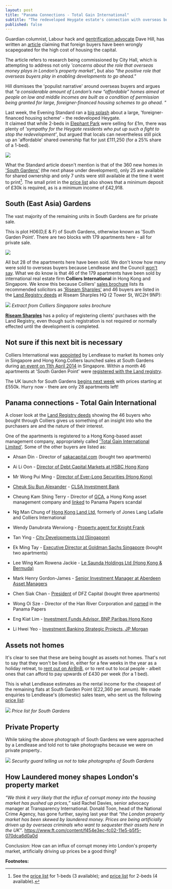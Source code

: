 ```yaml
---
layout: post
title: "Panama Connections - Total Gain International"
subtitle: "The redeveloped Heygate estate's connection with overseas buyers and the Panama Papers"
published: false
---
```

Guardian columnist, Labour hack and [gentrification 
advocate](https://www.theguardian.com/uk-news/davehillblog/2016/oct/24/lets-get-our-gentrification-story-straight) 
Dave Hill, has written an 
[article](https://www.theguardian.com/uk-news/davehillblog/2016/nov/01/london-housing-sadiq-khan-research-brief-recognises-need-for-overseas-investors) 
claiming that foreign buyers have been wrongly scapegoated for the high cost of 
housing the capital.

The article refers to research being commissioned by City Hall, which is 
attempting to address not only  _'concerns about the role that overseas money 
plays in London’s property market'_, but also _"the positive role that overseas 
buyers play in enabling developments to go ahead."_
 
Hill dismisses the 'populist narrative' around overseas buyers and argues that 
_"a considerable amount of London’s new “affordable” homes aimed at people on 
low and middle incomes are built as a condition of permission being granted for 
large, foreigner-financed housing schemes to go ahead. "_

Last week, the Evening Standard ran a [big splash](/img/standard26102016.pdf) 
about a large, 'foreigner-financed housing scheme' - the redeveloped Heygate.  
It claimed that while 2-beds in [Elephant Park](http://elephantpark.co.uk) were 
selling for £1m, there was plenty of _'sympathy for the Heygate residents who 
put up such a fight to stop the redevelopment'_, but argued that locals can 
nevertheless still pick up an 'affordable' shared ownership flat for just 
£111,250 (for a 25% share of a 1-bed).

![](/img/standard26102016.jpg)

What the Standard article doesn't mention is that of the 360 new homes in 
['South 
Gardens'](http://www.elephantpark.co.uk/elephant-park/explore-the-development/south-garden) 
(the next phase under development), only 25 are available for shared ownership 
and only 7 units were still available at the time it went to print[^1]. The 
small print in the [price 
list](https://lqpricedin.co.uk/wp-content/uploads/2015/04/Elephant-park-1-bed-October16.pdf) 
also shows that a minimum deposit of £30k is required, as is a minimum income 
of £42,918. 

## South (East Asia) Gardens
The vast majority of the remaining units in South Gardens are for private sale. 

This is plot H06(D,E & F) of South Gardens, otherwise known as 'South Garden 
Point'. There are two blocks with 179 apartments here - all for private sale.

![](/img/southgardenpoint.JPG)

All but 28 of the apartments here have been sold. We don't know how many were 
sold to overseas buyers because Lendlease and the Council [won't 
say](https://youtu.be/WZRV4KMxuEk). What we do know is that 46 of the 179 
apartments have been sold by international real estate firm __Colliers 
International__ in Hong Kong and Singapore. We know this because Colliers' 
[sales brochure](/img/South-Gardens-Fact-Sheet-CIHK.pdf) lists its recommended 
solicitors as ['Riseam 
Sharples'](http://www.riseamsharples.com/legal-services/overseas-property-exhibitions) 
and 46 buyers are listed in the [Land Registry 
deeds](/img/LRegisterSouthGardens.pdf) at Riseam Sharples HQ (2 Tower St, WC2H 
9NP):

![](/img/purchaserssolicitor.png)
*Extract from Colliers Singapore sales brochure*

[__Riseam 
Sharples__](http://www.riseamsharples.com/legal-services/overseas-property-exhibitions) 
has a policy of registering clients' purchases with the Land Registry, even 
though such registration is not required or normally effected until the 
development is completed.

## Not sure if this next bit is necessary
Colliers International was 
[appointed](http://www.costar.co.uk/en/assets/news/2013/April/Lend-Lease-picks-Colliers-to-drive-Elephant-overseas-housing-sales/) 
by Lendlease to market its homes only in Singapore and Hong Kong.Colliers 
launched sales at South Gardens during [an event on 11th April 
2014](http://www.propertyguru.com.sg/property-management-news/2014/4/37646/elephant-park-sales-in-singapore) 
in Singapore. Within a month 46 apartments at 'South Garden Point' were 
[registered with the Land registry](/img/LRegisterSouthGardens.pdf).

The UK launch for South Gardens [begins next week](/img/southgardensuklaunch.jpg) with prices starting at £550k. Hurry now - there are only 28 apartments left!

## Panama connections - Total Gain International
A closer look at the [Land Registry deeds](/img/LRegisterSouthGardens.pdf) showing the 46 buyers who bought through Colliers gives us something of an insight into who the purchasers are and the nature of their interest.

One of the apartments is registered to a Hong Kong-based asset management company, appropriately called ['Total Gain International Limited'](https://www.hkgbusiness.com/en/company/Total-Gain-International-Limited). Some of the other buyers are listed as:

 * Ahsan Din - Director of [sakacapital.com](http://www.bankingandfinance.com.sg/company/details/80119512/saka-capital-pte-ltd) 
(bought two apartments)

 * Ai Li Oon - [Director of Debt Capital Markets at HSBC Hong Kong](https://www.linkedin.com/in/ai-li-oon-b0734b)

 *  Mr Wong Pui Ming - [Director of Ever-Long Securities (Hong Kong)](https://webb-site.com/codocs/SFC040901.pdf)

 * [Cheuk Siu Bun Alexander](https://www.linkedin.com/in/alex-cheuk-3ab418b0) - [CLSA Investment 
Bank](http://www.bloomberg.com/research/stocks/private/snapshot.asp?privcapId=1567021)

 * Cheung Kam Shing Terry - Director of [GCA](http://www.gca.com.hk/eng/Aboutus/Company%20Overview), a Hong Kong asset management company and [linked](https://offshoreleaks.icij.org/nodes/60380) to Panama Papers scandal

 * Ng Man Chung of [Hong Kong Land Ltd](https://www.linkedin.com/in/chung-man-ng), formerly of Jones Lang LaSalle and Colliers International

 * Wendy Danubrata Wenxiong - [Property agent for Knight Frank](https://www.qqstay.co/listing/wendy-danubrata-wenxiong/5YBEYG00000)

 * Tan Ying - [City Developments Ltd (Singapore)](http://www.cdl.com.sg/app/cdl/index.xml)

 * Ek Ming Tay - [Executive Director at Goldman Sachs Singapore](https://www.linkedin.com/in/ekmingtay) (bought two apartments)
  
 * Lee Wing Kam Rowena Jackie - [Le Saunda Holdings Ltd (Hong Kong & Bermuda)](http://www.lesaunda.com.hk/InvestorRelations-pdf/A20060711E.pdf)

 * Mark Henry Gordon-James - [Senior Investment Manager at Aberdeen Asset Managers](http://www.bloomberg.com/research/stocks/private/person.asp?personId=28908323&privcapId=209963323)

 * Chen Siak Chan - [President](http://www.bloomberg.com/Research/stocks/private/person.asp?personId=44920892&privcapId=4481325&previousCapId=4481325&previousTitle=DFZ%20Capital%20Bhd) 
of DFZ Capital (bought three apartments)

 * Wong Oi Sze - Director of the Han River Corporation and [named](https://offshoreleaks.icij.org/nodes/12204853) in the Panama Papers

 * Eng Kiat Lim - [Investment Funds Advisor, BNP Paribas Hong Kong](https://www.linkedin.com/in/eng-kiat-lim-a7489059)

 * Li Hwei Yeo - [Investment Banking Strategic Projects, JP Morgan](https://www.linkedin.com/in/li-hwei-yeo-b87543)

## Assets not homes
It's clear to see that these are being bought as assets not homes. That's not to say that they won't be lived in, either for a few weeks in the year as a holiday retreat, to [rent out on AirBnB](https://twitter.com/SouthwarkNotes/status/793959246907981824), or to rent out to local people - albeit ones that can afford to pay upwards of £430 per week (for a 1 bed).

This is what Lendlease estimates as the rental income for the cheapest of the remaining flats at South Garden Point (£22,360 per annum). We made enquiries to Lendlease's (domestic) sales team, who sent us the following [price list](/img/Availability_1_bedrooms_WC_South_Gardens.pdf):

![](/img/Availability_1_bedrooms_WC_South_Gardens.png)
*Price list for South Gardens* 

## Private Property
While taking the above photograph of South Gardens we were approached by a Lendlease and told not to take photographs because we were on private property..

![](/img/nophotography.jpg)
*Security guard telling us not to take photographs of South Gardens*

## How Laundered money shapes London's property market
_“We think it very likely that the influx of corrupt money into the housing market has pushed up prices,”_ said Rachel Davies, senior advocacy manager at Transparency International. Donald Toon, head of the National Crime Agency, has gone further, saying last year that _“the London property market has been skewed by laundered money. Prices are being artificially driven up by overseas criminals who want to sequester their assets here in the UK”_.
https://www.ft.com/content/f454e3ec-fc02-11e5-b5f5-070dca6d0a0d

Conclusion: How can an influx of corrupt money into London's property market, artificially driving up prices be a good thing?



__Footnotes:__

[^1]: See the [price 
  list](https://lqpricedin.co.uk/wp-content/uploads/2015/04/Elephant-park-1-BED-pricelist-OCT16.pdf) 
for 1-beds (3 available); and [price 
list](https://lqpricedin.co.uk/wp-content/uploads/2015/04/Elephant-park-pricelist-31-10-16-OCT16.pdf) 
for 2-beds (4 available).
